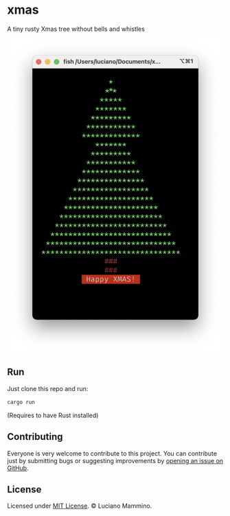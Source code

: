 # xmas

A tiny rusty Xmas tree without bells and whistles

![A screenshot of the xmas tree](images/screenshot.png)


## Run

Just clone this repo and run:

```bash
cargo run
```

(Requires to have Rust installed)

## Contributing

Everyone is very welcome to contribute to this project.
You can contribute just by submitting bugs or suggesting improvements by
[opening an issue on GitHub](https://github.com/lmammino/xmas/issues).


## License

Licensed under [MIT License](LICENSE). © Luciano Mammino.
